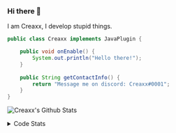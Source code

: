 ### Hi there 👋

I am Creaxx, I develop stupid things. 

```java
public class Creaxx implements JavaPlugin {

    public void onEnable() {
        System.out.println("Hello there!");
    }
    
    public String getContactInfo() {
        return "Message me on discord: Creaxx#0001";
    }
}
```

![Creaxx's Github Stats](https://github-readme-stats.vercel.app/api?username=CreaxxOG&show_icons=true&theme=dark&count_private=true)

<details>
  <summary>Code Stats</summary>

<!--START_SECTION:waka-->
![Code Time](http://img.shields.io/badge/Code%20Time-1%2C190%20hrs%2015%20mins-blue)

![Lines of code](https://img.shields.io/badge/From%20Hello%20World%20I%27ve%20Written-559.8%20thousand%20lines%20of%20code-blue)

**🐱 My GitHub Data** 

> 📦 66.3 kB Used in GitHub's Storage 
 > 
> 🏆 1,216 Contributions in the Year 2023
 > 
> 🚫 Not Opted to Hire
 > 
> 📜 4 Public Repositories 
 > 
> 🔑 2 Private Repositories 
 > 
**I'm an Early 🐤** 

```text
🌞 Morning                294 commits         ██░░░░░░░░░░░░░░░░░░░░░░░   07.35 % 
🌆 Daytime                1731 commits        ███████████░░░░░░░░░░░░░░   43.29 % 
🌃 Evening                1918 commits        ████████████░░░░░░░░░░░░░   47.96 % 
🌙 Night                  56 commits          ░░░░░░░░░░░░░░░░░░░░░░░░░   01.40 % 
```
📅 **I'm Most Productive on Saturday** 

```text
Monday                   472 commits         ███░░░░░░░░░░░░░░░░░░░░░░   11.80 % 
Tuesday                  531 commits         ███░░░░░░░░░░░░░░░░░░░░░░   13.28 % 
Wednesday                572 commits         ████░░░░░░░░░░░░░░░░░░░░░   14.30 % 
Thursday                 636 commits         ████░░░░░░░░░░░░░░░░░░░░░   15.90 % 
Friday                   355 commits         ██░░░░░░░░░░░░░░░░░░░░░░░   08.88 % 
Saturday                 757 commits         █████░░░░░░░░░░░░░░░░░░░░   18.93 % 
Sunday                   676 commits         ████░░░░░░░░░░░░░░░░░░░░░   16.90 % 
```


📊 **This Week I Spent My Time On** 

```text
💬 Programming Languages: 
Java                     24 hrs 6 mins       ███████████████████████░░   92.39 % 
XML                      52 mins             █░░░░░░░░░░░░░░░░░░░░░░░░   03.32 % 
JSON                     36 mins             █░░░░░░░░░░░░░░░░░░░░░░░░   02.35 % 
textmate                 14 mins             ░░░░░░░░░░░░░░░░░░░░░░░░░   00.92 % 
YAML                     11 mins             ░░░░░░░░░░░░░░░░░░░░░░░░░   00.74 % 

🔥 Editors: 
IntelliJ                 26 hrs 5 mins       █████████████████████████   100.00 % 
```

**I Mostly Code in Java** 

```text
Java                     57 repos            ████████████████████░░░░░   81.43 % 
Kotlin                   8 repos             ███░░░░░░░░░░░░░░░░░░░░░░   11.43 % 
CSS                      2 repos             █░░░░░░░░░░░░░░░░░░░░░░░░   02.86 % 
TypeScript               2 repos             █░░░░░░░░░░░░░░░░░░░░░░░░   02.86 % 
EJS                      1 repo              ░░░░░░░░░░░░░░░░░░░░░░░░░   01.43 % 
```




 Last Updated on 14/04/2023 01:25:05 UTC
<!--END_SECTION:waka-->
</details>
